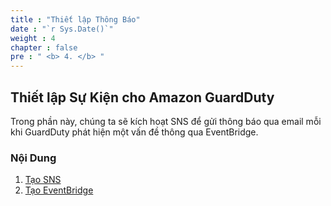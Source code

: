 ```yaml
---
title : "Thiết lập Thông Báo"
date : "`r Sys.Date()`"
weight : 4
chapter : false
pre : " <b> 4. </b> "
---
```


## Thiết lập Sự Kiện cho Amazon GuardDuty

Trong phần này, chúng ta sẽ kích hoạt SNS để gửi thông báo qua email mỗi khi GuardDuty phát hiện một vấn đề thông qua EventBridge.

### Nội Dung

1. [Tạo SNS](4.1-CreateSNS/)
2. [Tạo EventBridge](4.2-CreateEventBridge/)
